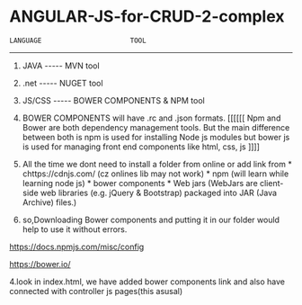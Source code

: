 
# ANGULAR-JS-for-CRUD-2-complex


    LANGUAGE                      TOOL
   ------------------------------------------------------
1. JAVA   -----                                               MVN  tool
2. .net   -----                                              NUGET tool
3. JS/CSS   -----                                             BOWER COMPONENTS  & NPM tool



1. BOWER COMPONENTS  will have .rc and .json formats. 
[[[[[[  Npm and Bower are both dependency management tools.
But the main difference between both is npm is used for installing Node js modules but bower js is used
for managing front end components like html, css, js ]]]]

2. All the time we dont need to install a folder from online or add link from
                    * chttps://cdnjs.com/ (cz onlines lib may not work)
                    * npm  (will learn while learning node js)
                    * bower components
                    * Web jars (WebJars are client-side web libraries (e.g. jQuery & Bootstrap) packaged into JAR (Java Archive) files.)
                

  3. so,Downloading Bower components and putting it in our folder would help to use it without errors.
  
  https://docs.npmjs.com/misc/config
  
  https://bower.io/
                                                                                              
                                                                              
4.look in index.html, we have added bower components link and also have connected with controller js pages(this asusal)

    
